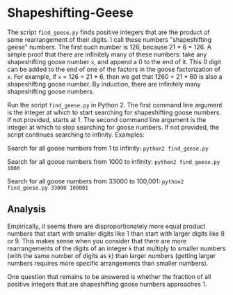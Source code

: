 # Shapeshifting-Geese
The script `find_geese.py` finds positive integers that are the product of some rearrangement of their digits. I call these numbers "shapeshifting geese" numbers. The first such number is 126, because 21 * 6 = 126. A simple proof that there are infinitely many of these numbers: take any shapeshifting goose number `x`, and append a 0 to the end of it. This 0 digit can be added to the end of one of the factors in the goose factorization of `x`. For example, if `x` = 126 = 21 * 6, then we get that 1260 = 21 * 60 is also a shapeshifting goose number. By induction, there are infinitely many shapeshifting goose numbers.

Run the script `find_geese.py` in Python 2. The first command line argument is the integer at which to start searching for shapeshifting goose numbers. If not provided, starts at 1. The second command line argument is the integer at which to stop searching for goose numbers. If not provided, the script continues searching to infinity. Examples:

Search for all goose numbers from 1 to infinity:  `python2 find_geese.py`

Search for all goose numbers from 1000 to infinity:  `python2 find_geese.py 1000`

Search for all goose numbers from 33000 to 100,001:  `python2 find_geese.py 33000 100001`


## Analysis

Empirically, it seems there are disproportionately more equal product numbers that start with smaller digits like 1 than start with larger digits like 8 or 9. This makes sense when you consider that there are more rearrangements of the digits of an integer `k` that multiply to smaller numbers (with the same number of digits as `k`) than larger numbers (getting larger numbers requires more specific arrangements than smaller numbers).

One question that remains to be answered is whether the fraction of all positive integers that are shapeshifting goose numbers approaches 1.
